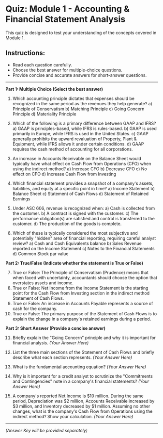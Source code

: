 # Quiz: Module 1 - Accounting & Financial Statement Analysis

This quiz is designed to test your understanding of the concepts covered in Module 1.

## Instructions:
*   Read each question carefully.
*   Choose the best answer for multiple-choice questions.
*   Provide concise and accurate answers for short-answer questions.

---

**Part 1: Multiple Choice (Select the best answer)**

1.  Which accounting principle dictates that expenses should be recognized in the same period as the revenues they help generate?
    a)  Principle of Conservatism
    b)  Matching Principle
    c)  Going Concern Principle
    d)  Materiality Principle

2.  Which of the following is a primary difference between GAAP and IFRS?
    a)  GAAP is principles-based, while IFRS is rules-based.
    b)  GAAP is used primarily in Europe, while IFRS is used in the United States.
    c)  GAAP generally prohibits the upward revaluation of Property, Plant & Equipment, while IFRS allows it under certain conditions.
    d)  GAAP requires the cash method of accounting for all corporations.

3.  An increase in Accounts Receivable on the Balance Sheet would typically have what effect on Cash Flow from Operations (CFO) when using the indirect method?
    a)  Increase CFO
    b)  Decrease CFO
    c)  No effect on CFO
    d)  Increase Cash Flow from Investing

4.  Which financial statement provides a snapshot of a company's assets, liabilities, and equity at a specific point in time?
    a)  Income Statement
    b)  Balance Sheet
    c)  Statement of Cash Flows
    d)  Statement of Retained Earnings

5.  Under ASC 606, revenue is recognized when:
    a)  Cash is collected from the customer.
    b)  A contract is signed with the customer.
    c)  The performance obligation(s) are satisfied and control is transferred to the customer.
    d)  The production of the goods is complete.

6.  Which of these is typically considered the most subjective and potentially "hidden" area of financial reporting, requiring careful analyst review?
    a)  Cash and Cash Equivalents balance
    b)  Sales Revenue reported on the Income Statement
    c)  Notes to the Financial Statements
    d)  Common Stock par value

**Part 2: True/False (Indicate whether the statement is True or False)**

7.  True or False: The Principle of Conservatism (Prudence) means that when faced with uncertainty, accountants should choose the option that overstates assets and income.
8.  True or False: Net Income from the Income Statement is the starting point for the Cash Flow from Investing section in the indirect method Statement of Cash Flows.
9.  True or False: An increase in Accounts Payable represents a source of cash for the company.
10. True or False: The primary purpose of the Statement of Cash Flows is to explain the change in a company's retained earnings during a period.

**Part 3: Short Answer (Provide a concise answer)**

11. Briefly explain the "Going Concern" principle and why it is important for financial analysis.
    *(Your Answer Here)*

12. List the three main sections of the Statement of Cash Flows and briefly describe what each section represents.
    *(Your Answer Here)*

13. What is the fundamental accounting equation?
    *(Your Answer Here)*

14. Why is it important for a credit analyst to scrutinize the "Commitments and Contingencies" note in a company's financial statements?
    *(Your Answer Here)*

15. A company's reported Net Income is $10 million. During the same period, Depreciation was $2 million, Accounts Receivable increased by $3 million, and Inventory decreased by $1 million. Assuming no other changes, what is the company's Cash Flow from Operations using the indirect method? Show your calculation.
    *(Your Answer Here)*

---

*(Answer Key will be provided separately)*

